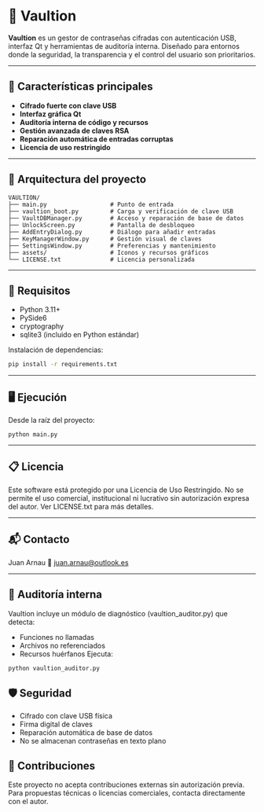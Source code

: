 # 🔐 Vaultion

**Vaultion** es un gestor de contraseñas cifradas con autenticación USB, interfaz Qt y herramientas de auditoría interna. Diseñado para entornos donde la seguridad, la transparencia y el control del usuario son prioritarios.

---

## 🚀 Características principales

- **Cifrado fuerte con clave USB**  
- **Interfaz gráfica Qt**  
- **Auditoría interna de código y recursos**  
- **Gestión avanzada de claves RSA**  
- **Reparación automática de entradas corruptas**  
- **Licencia de uso restringido**

---

## 🧠 Arquitectura del proyecto
```
VAULTION/
├── main.py                  # Punto de entrada
├── vaultion_boot.py         # Carga y verificación de clave USB
├── VaultDBManager.py        # Acceso y reparación de base de datos
├── UnlockScreen.py          # Pantalla de desbloqueo
├── AddEntryDialog.py        # Diálogo para añadir entradas
├── KeyManagerWindow.py      # Gestión visual de claves
├── SettingsWindow.py        # Preferencias y mantenimiento
├── assets/                  # Iconos y recursos gráficos
└── LICENSE.txt              # Licencia personalizada
```
---

## 🔧 Requisitos

- Python 3.11+
- PySide6
- cryptography
- sqlite3 (incluido en Python estándar)

Instalación de dependencias:

```bash
pip install -r requirements.txt
```

---

## 🖥️ Ejecución
Desde la raíz del proyecto:
```
python main.py
```
---

## 📋 Licencia
Este software está protegido por una Licencia de Uso Restringido.
No se permite el uso comercial, institucional ni lucrativo sin autorización expresa del autor.
Ver LICENSE.txt para más detalles.

---

## 📬 Contacto
Juan Arnau
📧 juan.arnau@outlook.es

---

## 🧪 Auditoría interna
Vaultion incluye un módulo de diagnóstico (vaultion_auditor.py) que detecta:
- Funciones no llamadas
- Archivos no referenciados
- Recursos huérfanos
Ejecuta:
```
python vaultion_auditor.py
```

## 🛡️ Seguridad
- Cifrado con clave USB física
- Firma digital de claves
- Reparación automática de base de datos
- No se almacenan contraseñas en texto plano

## 🧩 Contribuciones
Este proyecto no acepta contribuciones externas sin autorización previa.
Para propuestas técnicas o licencias comerciales, contacta directamente con el autor.




